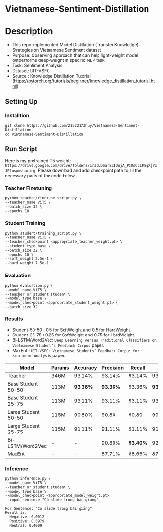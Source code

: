 # Vietnamese-Sentiment-Distillation

# Description
- This repo implemented Model Distillation (Transfer Knowledge) Strategies on Vietnamese Sentiment dataset
- Purpose: Observing approach that can help light-weight model outperforms deep-weight in specific NLP task
- Task: Sentiment Analysis
- Dataset: UIT-VSFC
- Source : Knowledge Distillation Tutorial (https://pytorch.org/tutorials/beginner/knowledge_distillation_tutorial.html)

## Setting Up
### Installtion
```
git clone https://github.com/21522173huy/Vietnamese-Sentiment-Distillation
cd Vietnamese-Sentiment-Distillation
```


## Run Script
Here is my pretrained-T5 weight: `https://drive.google.com/drive/folders/1rJqLDSarEcIOujA_PS0sCcIP8gXjYxJE?usp=sharing`.
Please download and add checkpoint path to all the necessary parts of the code below.

### Teacher Finetuning
```
python teacher/finetune_script.py \
--teacher_name ViT5 \
--batch_size 32 \
--epochs 10
```
### Student Training
```
python student/training_script.py \
--teacher_name ViT5 \
--teacher_checkpoint <appropriate_teacher_weight.pt> \
--student_type base \
--batch_size 32 \
--epochs 10 \
--soft_weight 2.5e-1 \
--hard_weight 7.5e-1
```
### Evaluation
```
python evaluation.py \
--model_name ViT5 \
--teacher_or_student student \
--model_type base \
--model_checkpoint <appropriate_student_weight.pt> \
--batch_size 32
```

### Results

- Student-50-50 : 0.5 for SoftWeight and 0.5 for HardWeight.
- Student-25-75 : 0.25 for SoftWeight and 0.75 for HardWeight.
- Bi-LSTM/Word2Vec: `Deep Learning versus Traditional Classifiers on Vietnamese Student’s Feedback Corpus` paper.
- MaxEnt : `UIT-VSFC: Vietnamese Students’ Feedback Corpus for Sentiment Analysis` paper.

|  Model | Params |Accuracy | Precision | Recall | F1 |
| -------- | ------- |------- | -------- |-------- |-------- |
| Teacher  | 346M |93.14%|93.14% |93.14% |93.14%
| Base Student 50-50  |  113M |**93.36%**| **93.36%**  |93.36% |**93.36%**|
| Base Student 25-75  |  113M |93.11%| 93.11%  |93.11% |93.11%|
| Large Student 50-50  |  115M |90.80%| 90.80  |90.80 |90.80|
| Large Student 25-75  |  115M |91.11%| 91.11%  |91.11% |91.11%|
| Bi-LSTM/Word2Vec  |  - |-| 90.80%  |**93.40%** |92.00%|
| MaxEnt  |  - |- | 87.71% |88.66% |87.94%|

### Inference
```
python inference.py \
--model_name ViT5 \
--teacher_or_student student \
--model_type base \
--model_checkpoint <appropriate_model_weight.pt>
--input_sentence "Có slide trong bài giảng"
```

```
For Sentence: "Có slide trong bài giảng"
Result is:
  Negative: 0.0012
  Positive: 0.5979
  Neutral: 0.4009
```





